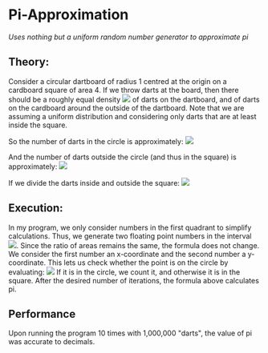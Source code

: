 # Pi-Approximation
_Uses nothing but a uniform random number generator to approximate pi_

## Theory:
Consider a circular dartboard of radius 1 centred at the origin on a cardboard square of area 4. If we throw darts at the board, then there should be a roughly equal density <img src="https://render.githubusercontent.com/render/math?math=\rho"> of darts on the dartboard, and of darts on the cardboard around the outside of the dartboard. Note that we are assuming a uniform distribution and considering only darts that are at least inside the square.

So the number of darts in the circle is approximately:
<img src="https://render.githubusercontent.com/render/math?math=n_{circle} = \rho A_{circle} = \rho \times 1\pi">

And the number of darts outside the circle (and thus in the square) is approximately:
<img src="https://render.githubusercontent.com/render/math?math=n_{circle} = \rho A_{square} = \rho \times 4">

If we divide the darts inside and outside the square:
<img src="https://render.githubusercontent.com/render/math?math=\frac{n_{circle}}{n_square}} = \pi/4">

## Execution:
In my program, we only consider numbers in the first quadrant to simplify calculations. Thus, we generate two floating point numbers in the interval <img src="https://render.githubusercontent.com/render/math?math=[0,1)">. Since the ratio of areas remains the same, the formula does not change.
We consider the first number an x-coordinate and the second number a y-coordinate. This lets us check whether the point is on the circle by evaluating: 
<img src="https://render.githubusercontent.com/render/math?math=x^2+y^2<1">
If it is in the circle, we count it, and otherwise it is in the square. After the desired number of iterations, the formula above calculates pi.

## Performance
Upon running the program 10 times with 1,000,000 "darts", the value of pi was accurate to decimals.
